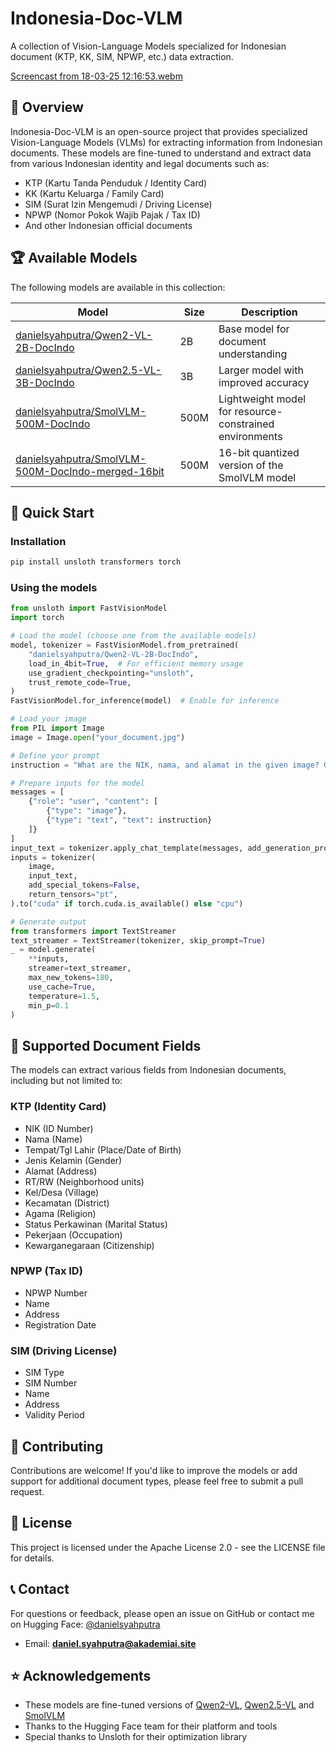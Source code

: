 # Indonesia-Doc-VLM

A collection of Vision-Language Models specialized for Indonesian document (KTP, KK, SIM, NPWP, etc.) data extraction.

[Screencast from 18-03-25 12:16:53.webm](https://github.com/user-attachments/assets/5830b26c-bbc1-425c-a767-1b96f2fe93f8)


## 🌟 Overview

Indonesia-Doc-VLM is an open-source project that provides specialized Vision-Language Models (VLMs) for extracting information from Indonesian documents. These models are fine-tuned to understand and extract data from various Indonesian identity and legal documents such as:

- KTP (Kartu Tanda Penduduk / Identity Card)
- KK (Kartu Keluarga / Family Card)
- SIM (Surat Izin Mengemudi / Driving License)
- NPWP (Nomor Pokok Wajib Pajak / Tax ID)
- And other Indonesian official documents

## 🏆 Available Models

The following models are available in this collection:

| Model | Size | Description |
|-------|------|-------------|
| [danielsyahputra/Qwen2-VL-2B-DocIndo](https://huggingface.co/danielsyahputra/Qwen2-VL-2B-DocIndo) | 2B | Base model for document understanding |
| [danielsyahputra/Qwen2.5-VL-3B-DocIndo](https://huggingface.co/danielsyahputra/Qwen2.5-VL-3B-DocIndo) | 3B | Larger model with improved accuracy |
| [danielsyahputra/SmolVLM-500M-DocIndo](https://huggingface.co/danielsyahputra/SmolVLM-500M-DocIndo) | 500M | Lightweight model for resource-constrained environments |
| [danielsyahputra/SmolVLM-500M-DocIndo-merged-16bit](https://huggingface.co/danielsyahputra/SmolVLM-500M-DocIndo-merged-16bit) | 500M | 16-bit quantized version of the SmolVLM model |

## 🚀 Quick Start

### Installation

```bash
pip install unsloth transformers torch
```

### Using the models

```python
from unsloth import FastVisionModel
import torch

# Load the model (choose one from the available models)
model, tokenizer = FastVisionModel.from_pretrained(
    "danielsyahputra/Qwen2-VL-2B-DocIndo",
    load_in_4bit=True,  # For efficient memory usage
    use_gradient_checkpointing="unsloth",
    trust_remote_code=True,
)
FastVisionModel.for_inference(model)  # Enable for inference

# Load your image
from PIL import Image
image = Image.open("your_document.jpg")

# Define your prompt
instruction = "What are the NIK, nama, and alamat in the given image? Give me as a JSON"

# Prepare inputs for the model
messages = [
    {"role": "user", "content": [
        {"type": "image"},
        {"type": "text", "text": instruction}
    ]}
]
input_text = tokenizer.apply_chat_template(messages, add_generation_prompt=True)
inputs = tokenizer(
    image,
    input_text,
    add_special_tokens=False,
    return_tensors="pt",
).to("cuda" if torch.cuda.is_available() else "cpu")

# Generate output
from transformers import TextStreamer
text_streamer = TextStreamer(tokenizer, skip_prompt=True)
_ = model.generate(
    **inputs, 
    streamer=text_streamer, 
    max_new_tokens=180,
    use_cache=True, 
    temperature=1.5, 
    min_p=0.1
)
```

## 📄 Supported Document Fields

The models can extract various fields from Indonesian documents, including but not limited to:

### KTP (Identity Card)
- NIK (ID Number)
- Nama (Name)
- Tempat/Tgl Lahir (Place/Date of Birth)
- Jenis Kelamin (Gender)
- Alamat (Address)
- RT/RW (Neighborhood units)
- Kel/Desa (Village)
- Kecamatan (District)
- Agama (Religion)
- Status Perkawinan (Marital Status)
- Pekerjaan (Occupation)
- Kewarganegaraan (Citizenship)

### NPWP (Tax ID)
- NPWP Number
- Name
- Address
- Registration Date

### SIM (Driving License)
- SIM Type
- SIM Number
- Name
- Address
- Validity Period

## 🤝 Contributing

Contributions are welcome! If you'd like to improve the models or add support for additional document types, please feel free to submit a pull request.

## 📜 License

This project is licensed under the Apache License 2.0 - see the LICENSE file for details.

## 📞 Contact

For questions or feedback, please open an issue on GitHub or contact me on Hugging Face: [@danielsyahputra](https://huggingface.co/danielsyahputra)

- Email: **daniel.syahputra@akademiai.site**

## ⭐ Acknowledgements

- These models are fine-tuned versions of [Qwen2-VL](https://huggingface.co/Qwen/Qwen2-VL-2B), [Qwen2.5-VL](https://huggingface.co/Qwen/Qwen2.5-VL-3B) and [SmolVLM](https://huggingface.co/HuggingFaceTB/SmolVLM-500M-Instruct)
- Thanks to the Hugging Face team for their platform and tools
- Special thanks to Unsloth for their optimization library
